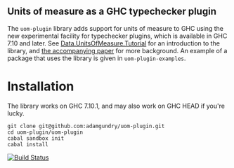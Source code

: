Units of measure as a GHC typechecker plugin
--------------------------------------------

The `uom-plugin` library adds support for units of measure to GHC using the new experimental facility for typechecker plugins, which is available in GHC 7.10 and later.  See [Data.UnitsOfMeasure.Tutorial](https://github.com/adamgundry/uom-plugin/blob/master/uom-plugin/src/Data/UnitsOfMeasure/Tutorial.hs) for an introduction to the library, and [the accompanying paper](http://adam.gundry.co.uk/pub/typechecker-plugins/) for more background.  An example of a package that uses the library is given in `uom-plugin-examples`.


Installation
============

The library works on GHC 7.10.1, and may also work on GHC HEAD if you're lucky.

    git clone git@github.com:adamgundry/uom-plugin.git
    cd uom-plugin/uom-plugin
    cabal sandbox init
    cabal install


[![Build Status](https://travis-ci.org/adamgundry/uom-plugin.svg?branch=master)](https://travis-ci.org/adamgundry/uom-plugin)
